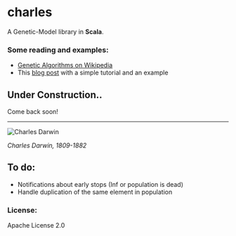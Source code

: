 # charles
A Genetic-Model library in **Scala**.

### Some reading and examples:
* [Genetic Algorithms on Wikipedia](https://en.wikipedia.org/wiki/Genetic_algorithm)
* This [blog post](https://burakkanber.com/blog/machine-learning-genetic-algorithms-part-1-javascript/) with a simple tutorial and an example

## Under Construction..
Come back soon!

-------------


![Charles Darwin](https://i.guim.co.uk/img/media/83381c9b4b97c3eefd1c6f67cd32f819e22fab80/60_206_3398_4246/master/3398.jpg?w=300&q=55&auto=format&usm=12&fit=max&s=d3ece4b003774449dc14053a243597a9)

_Charles Darwin, 1809-1882_

## To do:
* Notifications about early stops (Inf or population is dead)
* Handle duplication of the same element in population

### License:
Apache License 2.0